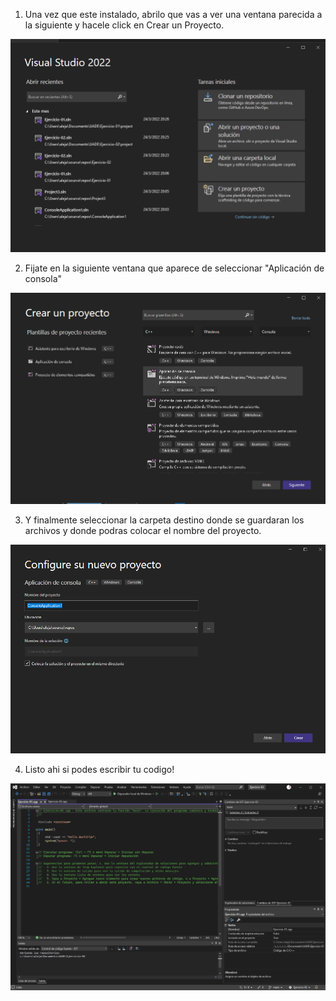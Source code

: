 1.	Una vez que este instalado, abrilo que vas a ver una ventana parecida a la siguiente y  hacele click en Crear un Proyecto.
<img src="./img/project.png">
 
2.	Fijate en la siguiente ventana que aparece de seleccionar "Aplicación de consola"
<img src="./img/create.png">
 
3.	Y finalmente seleccionar la carpeta destino donde se guardaran los archivos y donde podras colocar el nombre del proyecto.
<img src="./img/setup.png">
 
4.	Listo ahi si podes escribir tu codigo!
<img src="./img/code.png">